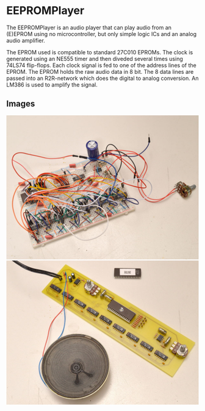 # EEPROMPlayer
The EEPROMPlayer is an audio player that can play audio from an (E)EPROM using no microcontroller, but only simple logic ICs and an analog audio amplifier.

The EPROM used is compatible to standard 27C010 EPROMs. The clock is generated using an NE555 timer and then diveded several times using 74LS74 flip-flops. Each clock signal is fed to one of the address lines of the EPROM. The EPROM holds the raw audio data in 8 bit. The 8 data lines are passed into an R2R-network which does the digital to analog conversion. An LM386 is used to amplify the signal.

## Images
![Version 1 using a breadboard](https://raw.githubusercontent.com/akaFunk/EEPROMPlayer/master/images/version1.jpg)
![Version 2 using a milled PCB](https://raw.githubusercontent.com/akaFunk/EEPROMPlayer/master/images/version2.jpg)
